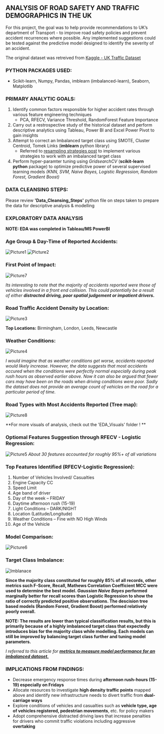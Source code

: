 ## ANALYSIS OF ROAD SAFETY AND TRAFFIC DEMOGRAPHICS IN THE UK

For this project, the goal was to help provide recommendations to UK’s department of Transport - to improve road safety policies and prevent accident recurrences where possible. Any implemented suggestions could be tested against the predictive model designed to identify the severity of an accident. 

The original dataset was retreived from [Kaggle - UK Traffic Dataset](https://www.kaggle.com/tsiaras/uk-road-safety-accidents-and-vehicles#Accident_Information.csv) 

### PYTHON PACKAGES USED:
* Scikit-learn, Numpy, Pandas, imblearn (imbalanced-learn), Seaborn, Matplotlib

### PRIMARY ANALYTIC GOALS: 
1. Identify common factors responsible for higher accident rates through various feature engineering techniques
   * PCA, RFECV, Variance Threshold, RandomForest Feature Importance
2. Carry out a restrospective study of the historical dataset and perform descriptive analytics using Tableau, Power BI and Excel Power Pivot to gain insights
3. Attempt to correct an Imbalanced target class using SMOTE, Cluster Centroid, Tomek Links (**imblearn** python library)
   * Referred to [resampling strategies post](https://www.kaggle.com/rafjaa/resampling-strategies-for-imbalanced-datasets) to implement various strategies to work with an imbalanced target class
4. Perform hyper-paramter tuning using *GridsearchCV* (**scikit-learn python** package) to optimize predictive power of several supervised learning models *(KNN, SVM, Naive Bayes, Logistic Regression, Random Forest, Gradient Boost)*


### DATA CLEANSING STEPS:
Please review **'Data_Cleansing_Steps'** python file on steps taken to prepare the data for descriptive analysis & modelling 


### EXPLORATORY DATA ANALYSIS 
**NOTE: EDA was completed in Tableau/MS PowerBI**

### Age Group & Day-Time of Reported Accidents:
![Picture1](https://user-images.githubusercontent.com/15803839/64131244-6469fe80-cd95-11e9-96da-4b3ea0a98278.png)
![Picture2](https://user-images.githubusercontent.com/15803839/64131246-6764ef00-cd95-11e9-96a6-d323171a5bcc.png)

### First Point of Impact: 
![Picture7](https://user-images.githubusercontent.com/15803839/64131308-b874e300-cd95-11e9-8d63-5ac83dcf86f7.png)

*Its interesting to note that the majority of accidents reported were those of vehicles involved in a front end collision. This could potentially be a result of either **distracted driving, poor spatial judgement or impatient drivers.***

### Road Traffic Accident Density by Location:
![Picture3](https://user-images.githubusercontent.com/15803839/64131248-6a5fdf80-cd95-11e9-8194-0d01354566f9.png)

**Top Locations:**
Birmingham, London, Leeds, Newcastle

### Weather Conditions:
![Picture4](https://user-images.githubusercontent.com/15803839/64131249-6df36680-cd95-11e9-9d70-9815beead301.png)

*I would imagine that as weather conditions get worse, accidents reported would likely increase. However, the data suggests that most accidents occured when the conditions were perfectly normal especially during peak rush hours as observed earlier obove. Now it can also be argued that fewer cars may have been on the roads when driving conditions were poor. Sadly the dataset does not provide an average count of vehicles on the road for a particular period of time.*

### Road Types with Most Accidents Reported (Tree map): 
![Picture8](https://user-images.githubusercontent.com/15803839/64207763-466ecd80-ce6b-11e9-908c-c52b625919aa.png)

**For more visuals of analysis, check out the 'EDA_Visuals' folder ! **

### Optiomal Features Suggestion through RFECV - Logistic Regression:
![Picture5](https://user-images.githubusercontent.com/15803839/64131250-70ee5700-cd95-11e9-9c6f-912f40feefc7.png)
*About 30 features accounted for roughly 95%+ of all variations* 

### Top Features Identified (RFECV-Logistic Regression):
1. Number of Vehicles Involved/ Casualties
2. Engine Capacity CC
3. Speed Limit
4. Age band of driver
5. Day of the week – FRIDAY
6. Daytime afternoon rush (15-19)
7. Light Conditions – DARK/NIGHT
8. Location (Latitude/Longitude)
9. Weather Conditions – Fine with NO High Winds
10. Age of the Vehicle 


### Model Comparison:
![Picture6](https://user-images.githubusercontent.com/15803839/64131254-75b30b00-cd95-11e9-9187-b3c02627dfcd.png)

### Target Class Imbalance: 
![Imblanace](https://user-images.githubusercontent.com/15803839/64583295-7bdd5480-d35e-11e9-9d1f-7946e9eaef83.png)

**Since the majority class constituted for roughly 85% of all records, other metrics such F-Score, Recall, Mathews Correlation Coefficient MCC were used to determine the best model. *Gaussian Naive Bayes* performed marginally better for recall scores than Logistic Regression to show the ratio of correctly predicted positive observations. The descision tree based models (Random Forest, Gradient Boost) performed relatively poorly overall.**

**NOTE: The results are lower than typical classification results, but this is primarily because of a highly imbalanced target class that expectedly introduces bias for the majority class while modelling. Each models can still be improved by balancing target class further and tuning model parameters.** 

*I referred to this article for [**metrics to measure model performance for an imbalanced dataset.**](https://towardsdatascience.com/what-metrics-should-we-use-on-imbalanced-data-set-precision-recall-roc-e2e79252aeba)*

### IMPLICATIONS FROM FINDINGS:
* Decrease emergency response times during **afternoon rush-hours (15-19) especially on Fridays**
* Allocate resources to investigate **high density traffic points** mapped above and identify new infrastructure needs to divert traffic from **dual-carriage ways**
* Explore conditions of vehicles and casualties such as **vehicle type, age of vehicles registered, pedestrian movements**, etc. for policy makers
* Adopt comprehensive distracted driving laws that increase penalties for drivers who commit traffic violations including aggressive **overtaking**



